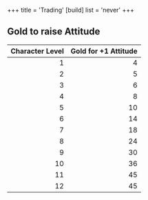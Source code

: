 +++
title = 'Trading'
[build]
  list = 'never'
+++

## Gold to raise Attitude

| Character Level | Gold for +1 Attitude |
| ---: | ---: |
| 1 | 4 |
| 2 | 5 |
| 3 | 6 |
| 4 | 8 |
| 5 | 10 |
| 6 | 14 |
| 7 | 18 |
| 8 | 24 |
| 9 | 30 |
| 10 | 36 |
| 11 | 45 |
| 12 | 45 |
